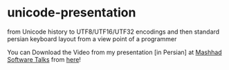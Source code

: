 unicode-presentation
====================

from Unicode history to UTF8/UTF16/UTF32 encodings and then standard persian keyboard layout from a view point of a programmer

You can Download the Video from my presentation [in Persian] at [Mashhad Software Talks](http://www.mashhadsoftwaretalks.ir/) from [here](https://www.dropbox.com/s/npydmohhfaj5pvj/presentation_unicode.webm?dl=0)!
